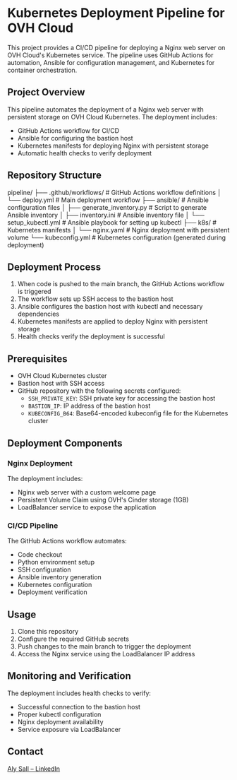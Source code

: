 # Kubernetes Deployment Pipeline for OVH Cloud

This project provides a CI/CD pipeline for deploying a Nginx web server on OVH Cloud's Kubernetes service. The pipeline uses GitHub Actions for automation, Ansible for configuration management, and Kubernetes for container orchestration.

## Project Overview

This pipeline automates the deployment of a Nginx web server with persistent storage on OVH Cloud Kubernetes. The deployment includes:

- GitHub Actions workflow for CI/CD
- Ansible for configuring the bastion host
- Kubernetes manifests for deploying Nginx with persistent storage
- Automatic health checks to verify deployment

## Repository Structure


pipeline/
├── .github/workflows/      # GitHub Actions workflow definitions
│   └── deploy.yml          # Main deployment workflow
├── ansible/                # Ansible configuration files
│   ├── generate_inventory.py  # Script to generate Ansible inventory
│   ├── inventory.ini       # Ansible inventory file
│   └── setup_kubectl.yml   # Ansible playbook for setting up kubectl
├── k8s/                    # Kubernetes manifests
│   └── nginx.yaml          # Nginx deployment with persistent volume
└── kubeconfig.yml          # Kubernetes configuration (generated during deployment)

## Deployment Process

1. When code is pushed to the main branch, the GitHub Actions workflow is triggered  
2. The workflow sets up SSH access to the bastion host  
3. Ansible configures the bastion host with kubectl and necessary dependencies  
4. Kubernetes manifests are applied to deploy Nginx with persistent storage  
5. Health checks verify the deployment is successful  

## Prerequisites

- OVH Cloud Kubernetes cluster  
- Bastion host with SSH access  
- GitHub repository with the following secrets configured:  
  - `SSH_PRIVATE_KEY`: SSH private key for accessing the bastion host  
  - `BASTION_IP`: IP address of the bastion host  
  - `KUBECONFIG_B64`: Base64-encoded kubeconfig file for the Kubernetes cluster  

## Deployment Components

### Nginx Deployment

The deployment includes:

- Nginx web server with a custom welcome page  
- Persistent Volume Claim using OVH's Cinder storage (1GB)  
- LoadBalancer service to expose the application  

### CI/CD Pipeline

The GitHub Actions workflow automates:

- Code checkout  
- Python environment setup  
- SSH configuration  
- Ansible inventory generation  
- Kubernetes configuration  
- Deployment verification  

## Usage

1. Clone this repository  
2. Configure the required GitHub secrets  
3. Push changes to the main branch to trigger the deployment  
4. Access the Nginx service using the LoadBalancer IP address  

## Monitoring and Verification

The deployment includes health checks to verify:

- Successful connection to the bastion host  
- Proper kubectl configuration  
- Nginx deployment availability  
- Service exposure via LoadBalancer  

## Contact

[Aly Sall – LinkedIn](https://fr.linkedin.com/in/aly-sall)

 
 
